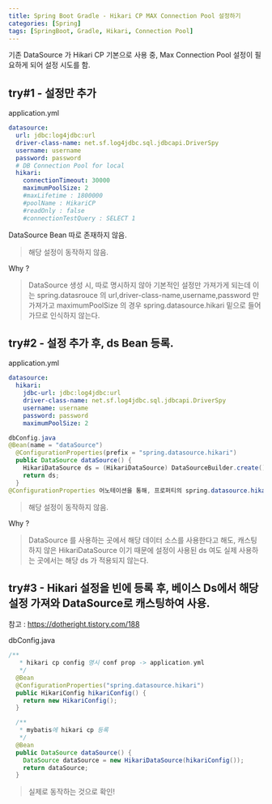 ```yaml
---
title: Spring Boot Gradle - Hikari CP MAX Connection Pool 설정하기
categories: [Spring]
tags: [SpringBoot, Gradle, Hikari, Connection Pool]
---
```



기존 DataSource 가 Hikari CP 기본으로 사용 중, Max Connection Pool 설정이 필요하게 되어 설정 시도를 함.

## try#1 - 설정만 추가

application.yml

```yml
datasource:
  url: jdbc:log4jdbc:url
  driver-class-name: net.sf.log4jdbc.sql.jdbcapi.DriverSpy
  username: username
  password: password
  # DB Connection Pool for local
  hikari:
    connectionTimeout: 30000
    maximumPoolSize: 2
    #maxLifetime : 1800000
    #poolName : HikariCP
    #readOnly : false
    #connectionTestQuery : SELECT 1
```

DataSource Bean 따로 존재하지 않음.

> 해당 설정이 동작하지 않음.

Why ?

> DataSource 생성 시, 따로 명시하지 않아 기본적인 설정만 가져가게 되는데 이는 spring.datasrouce 의 url,driver-class-name,username,password 만 가져가고 maximumPoolSize 의 경우 spring.datasource.hikari 밑으로 들어가므로 인식하지 않는다.

## try#2 - 설정 추가 후, ds Bean 등록.

application.yml

```yml
datasource:
  hikari:
    jdbc-url: jdbc:log4jdbc:url
    driver-class-name: net.sf.log4jdbc.sql.jdbcapi.DriverSpy
    username: username
    password: password
    maximumPoolSize: 2
```

```java
dbConfig.java
@Bean(name = "dataSource")
  @ConfigurationProperties(prefix = "spring.datasource.hikari")
  public DataSource dataSource() {
    HikariDataSource ds = (HikariDataSource) DataSourceBuilder.create().build();
    return ds;
  }
@ConfigurationProperties 어노테이션을 통해, 프로퍼티의 spring.datasource.hikari 밑의 설정을 참조하도록 변경.
```

> 해당 설정이 동작하지 않음.

Why ?

> DataSource 를 사용하는 곳에서 해당 데이터 소스를 사용한다고 해도, 캐스팅 하지 않은 HikariDataSource 이기 때문에 설정이 사용된 ds 여도 실제 사용하는 곳에서는 해당 ds 가 적용되지 않는다.

## try#3 - Hikari 설정을 빈에 등록 후, 베이스 Ds에서 해당 설정 가져와 DataSource로 캐스팅하여 사용.

참고 : https://dotheright.tistory.com/188

dbConfig.java

```java
/**
   * hikari cp config 명시 conf prop -> application.yml
   */
  @Bean
  @ConfigurationProperties("spring.datasource.hikari")
  public HikariConfig hikariConfig() {
    return new HikariConfig();
  }

  /**
   * mybatis에 hikari cp 등록
   */
  @Bean
  public DataSource dataSource() {
    DataSource dataSource = new HikariDataSource(hikariConfig());
    return dataSource;
  }
```

> 실제로 동작하는 것으로 확인!
